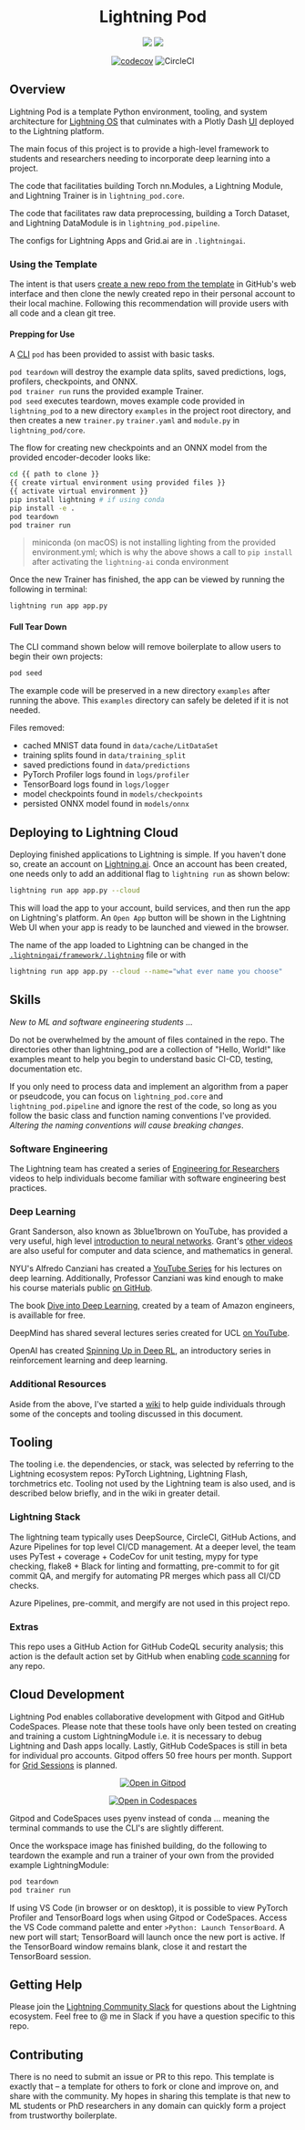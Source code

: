 <div align="center">

# Lightning Pod


![](https://img.shields.io/badge/Lightning.ai-Ecosystem-informational?style=flat&logo=pytorchlightning&logoColor=white&color=2bbc8a)
![](https://img.shields.io/badge/Grid.ai-Cloud_Compute-informational?style=flat&logo=grid.ai&logoColor=white&color=2bbc8a)

[![codecov](https://codecov.io/gh/JustinGoheen/lightning-pod/branch/main/graph/badge.svg)](https://codecov.io/gh/JustinGoheen/lightning-pod)
![CircleCI](https://circleci.com/gh/JustinGoheen/lightning-pod.svg?style=shield)


</div>

## Overview

Lightning Pod is a template Python environment, tooling, and system architecture for [Lightning OS](https://www.pytorchlightning.ai/) that culminates with a Plotly Dash [UI](https://01g6bdbc5e55wc5ffgj11gtkxj.litng-ai-03.litng.ai/view/home) deployed to the Lightning platform.

The main focus of this project is to provide a high-level framework to students and researchers needing to incorporate deep learning into a project.

The code that facilitaties building Torch nn.Modules, a Lightning Module, and Lightning Trainer is in `lightning_pod.core`.

The code that facilitates raw data preprocessing, building a Torch Dataset, and Lightning DataModule is in `lightning_pod.pipeline`.

The configs for Lightning Apps and Grid.ai are in `.lightningai`.

### Using the Template

The intent is that users [create a new repo from the template](https://docs.github.com/en/repositories/creating-and-managing-repositories/creating-a-repository-from-a-template) in GitHub's web interface and then clone the newly created repo in their personal account to their local machine. Following this recommendation will provide users with all code and a clean git tree.

#### Prepping for Use
A [CLI](https://github.com/JustinGoheen/lightning-pod/blob/main/lightning_pod/cli/console.py) `pod` has been provided to assist with basic tasks.


`pod teardown` will destroy the example data splits, saved predictions, logs, profilers, checkpoints, and ONNX. <br>
`pod trainer run` runs the provided example Trainer. <br>
`pod seed` executes teardown, moves example code provided in `lightning_pod` to a new directory `examples` in the project root directory, and then creates a new `trainer.py` `trainer.yaml` and `module.py` in `lightning_pod/core`.

The flow for creating new checkpoints and an ONNX model from the provided encoder-decoder looks like:

```sh
cd {{ path to clone }}
{{ create virtual environment using provided files }}
{{ activate virtual environment }}
pip install lightning # if using conda
pip install -e .
pod teardown
pod trainer run
```

> miniconda (on macOS) is not installing lighting from the provided environment.yml; which is why the above shows a call to `pip install` after activating the `lightning-ai` conda environment

Once the new Trainer has finished, the app can be viewed by running the following in terminal:

```sh
lightning run app app.py
```

#### Full Tear Down
The CLI command shown below will remove boilerplate to allow users to begin their own projects:

```sh
pod seed
```

The example code will be preserved in a new directory `examples` after running the above. This `examples` directory can safely be deleted if it is not needed.

Files removed:

- cached MNIST data found in `data/cache/LitDataSet`
- training splits found in `data/training_split`
- saved predictions found in `data/predictions`
- PyTorch Profiler logs found in `logs/profiler`
- TensorBoard logs found in `logs/logger`
- model checkpoints found in `models/checkpoints`
- persisted ONNX model found in `models/onnx`

## Deploying to Lightning Cloud

Deploying finished applications to Lightning is simple. If you haven't done so, create an account on [Lightning.ai](https://www.pytorchlightning.ai/). Once an account has been created, one needs only to add an additional flag to `lightning run` as shown below:

```sh
lightning run app app.py --cloud
```

This will load the app to your account, build services, and then run the app on Lightning's platform. An `Open App` button will be shown in the Lightning Web UI when your app is ready to be launched and viewed in the browser.

The name of the app loaded to Lightning can be changed in the [`.lightningai/framework/.lightning`](https://github.com/JustinGoheen/lightning-pod/tree/main/.lightningai/framework/.lightning) file or with

```sh
lightning run app app.py --cloud --name="what ever name you choose"
```

## Skills

_New to ML and software engineering students ..._

Do not be overwhelmed by the amount of files contained in the repo. The directories other than lightning_pod are a collection of "Hello, World!" like examples meant to help you begin to understand basic CI-CD, testing, documentation etc.

If you only need to process data and implement an algorithm from a paper or pseudcode, you can focus on `lightning_pod.core` and `lightning_pod.pipeline` and ignore the rest of the code, so long as you follow the basic class and function naming conventions I've provided. _Altering the naming conventions will cause breaking changes_.

### Software Engineering

The Lightning team has created a series of [Engineering for Researchers](https://www.pytorchlightning.ai/edu/engineering-class) videos to help individuals become familiar with software engineering best practices.

### Deep Learning

Grant Sanderson, also known as 3blue1brown on YouTube, has provided a very useful, high level [introduction to neural networks](https://www.3blue1brown.com/topics/neural-networks). Grant's [other videos](https://www.3blue1brown.com/#lessons) are also useful for computer and data science, and mathematics in general.

NYU's Alfredo Canziani has created a [YouTube Series](https://www.youtube.com/playlist?list=PLLHTzKZzVU9e6xUfG10TkTWApKSZCzuBI) for his lectures on deep learning. Additionally, Professor Canziani was kind enough to make his course materials public [on GitHub](https://github.com/Atcold/NYU-DLSP21).

The book [Dive into Deep Learning](http://d2l.ai/#), created by a team of Amazon engineers, is availlable for free.

DeepMind has shared several lectures series created for UCL [on YouTube](https://www.youtube.com/c/DeepMind/playlists?view=50&sort=dd&shelf_id=9).

OpenAI has created [Spinning Up in Deep RL](https://spinningup.openai.com/en/latest/), an introductory series in reinforcement learning and deep learning.

### Additional Resources

Aside from the above, I've started a [wiki](https://justingoheen.github.io/lightning-engineer/) to help guide individuals through some of the concepts and tooling discussed in this document.

## Tooling

The tooling i.e. the dependencies, or stack, was selected by referring to the Lightning ecosystem repos: PyTorch Lightning, Lightning Flash, torchmetrics etc. Tooling not used by the Lightning team is also used, and is described below briefly, and in the wiki in greater detail.

### Lightning Stack

The lightning team typically uses DeepSource, CircleCI, GitHub Actions, and Azure Pipelines for top level CI/CD management. At a deeper level, the team uses PyTest + coverage + CodeCov for unit testing, mypy for type checking, flake8 + Black for linting and formatting, pre-commit to for git commit QA, and mergify for automating PR merges which pass all CI/CD checks.

Azure Pipelines, pre-commit, and mergify are not used in this project repo.

### Extras

This repo uses a GitHub Action for GitHub CodeQL security analysis; this action is the default action set by GitHub when enabling [code scanning](https://docs.github.com/en/code-security/code-scanning/automatically-scanning-your-code-for-vulnerabilities-and-errors/about-code-scanning) for any repo.

## Cloud Development

Lightning Pod enables collaborative development with Gitpod and GitHub CodeSpaces. Please note that these tools have only been tested on creating and training a custom LightningModule i.e. it is necessary to debug Lightning and Dash apps locally. Lastly, GitHub CodeSpaces is still in beta for individual pro accounts. Gitpod offers 50 free hours per month. Support for [Grid Sessions](https://docs.grid.ai/features/sessions) is planned.

<div align="center">

[![Open in Gitpod](https://gitpod.io/button/open-in-gitpod.svg)](https://gitpod.io/#https://github.com/JustinGoheen/lightning-pod)

[![Open in Codespaces](https://github.com/codespaces/badge.svg)](https://codespaces.new?repo=JustinGoheen/lightning-pod)

</div>

Gitpod and CodeSpaces uses pyenv instead of conda ... meaning the terminal commands to use the CLI's are slightly different.

Once the workspace image has finished building, do the following to teardown the example and run a trainer of your own from the provided example LightningModule:

```sh
pod teardown
pod trainer run
```

If using VS Code (in browser or on desktop), it is possible to view PyTorch Profiler and TensorBoard logs when using Gitpod or CodeSpaces. Access the VS Code command palette and enter `>Python: Launch TensorBoard`. A new port will start; TensorBoard will launch once the new port is active. If the TensorBoard window remains blank, close it and restart the TensorBoard session.

## Getting Help

Please join the [Lightning Community Slack](https://join.slack.com/t/pytorch-lightning/shared_invite/zt-19m2xnz2o-hC80K2vGCoGCpP4vTh6T1g) for questions about the Lightning ecosystem. Feel free to @ me in Slack if you have a question specific to this repo.

## Contributing

There is no need to submit an issue or PR to this repo. This template is exactly that – a template for others to fork or clone and improve on, and share with the community. My hopes in sharing this template is that new to ML students or PhD researchers in any domain can quickly form a project from trustworthy boilerplate.
